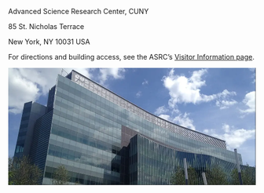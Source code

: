 Advanced Science Research Center, CUNY

85 St. Nicholas Terrace

New York, NY 10031 USA

For directions and building access, see the ASRC’s [Visitor Information page](https://asrc.gc.cuny.edu/about/contact/visitor-information/). 

![image info](pictures/Venue.png)